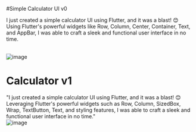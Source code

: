 #Simple Calculator UI v0

I just created a simple calculator UI using Flutter, and it was a blast! 😊 Using Flutter's powerful widgets like Row, Column, Center, Container, Text, and AppBar, I was able to craft a sleek and functional user interface in no time.

<br> ![image](https://github.com/LakshyaAgrawal127001/Calculator_UI_Flutter/assets/111519650/3bbe48e0-f272-4d17-a256-975247ba576d)

# Calculator v1
"I just created a simple calculator UI using Flutter, and it was a blast! 😊 Leveraging Flutter's powerful widgets such as Row, Column, SizedBox, Wrap, TextButton, Text, and styling features, I was able to craft a sleek and functional user interface in no time."<br>
![image](https://github.com/LakshyaAgrawal127001/Calculator_UI_Flutter/assets/111519650/309aa432-396d-496d-a59c-ef1da68cf170)
